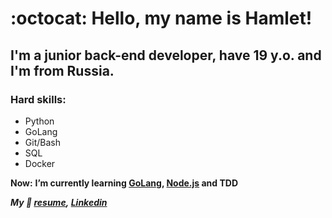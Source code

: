 # :octocat: Hello, my name is Hamlet!

## I'm a junior back-end developer, have 19 y.o. and I'm from Russia.
 
### Hard skills: 
 - Python
 - GoLang
 - Git/Bash
 - SQL
 - Docker

**__Now:__**
 **I’m currently learning [GoLang](https://golang.org), [Node.js](https://nodejs.org/) and TDD**

**_My 🔗 [resume](https://drive.google.com/file/d/1TGsROeWSFNpRXiHN80E2Y7WQi1qWycoG/view?usp=sharing),_
_[Linkedin](https://www.linkedin.com/in/hamletavetikyn/)_**
